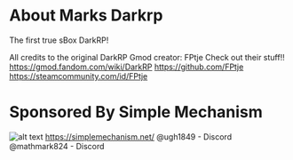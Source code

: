 # About Marks Darkrp
The first true sBox DarkRP!

All credits to the original DarkRP Gmod creator: FPtje
Check out their stuff!!
https://gmod.fandom.com/wiki/DarkRP
https://github.com/FPtje
https://steamcommunity.com/id/FPtje

# Sponsored By Simple Mechanism
![alt text]("https://imgur.com/VfhjKvV.png")
https://simplemechanism.net/
@ugh1849 - Discord
@mathmark824 - Discord
